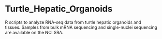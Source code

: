 # Turtle_Hepatic_Organoids
R scripts to analyze RNA-seq data from turtle hepatic organoids and tissues. 
Samples from bulk mRNA sequencing and single-nuclei sequencing are available on the NCI SRA.
